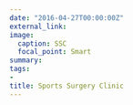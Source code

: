 ```yaml
---
date: "2016-04-27T00:00:00Z"
external_link: 
image:
  caption: SSC
  focal_point: Smart
summary: 
tags:
- 
title: Sports Surgery Clinic
---
```

